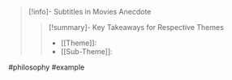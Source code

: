 > [!info]- Subtitles in Movies
> Anecdote
> > [!summary]- Key Takeaways for Respective Themes
> > - [[Theme]]: 
> > - [[Sub-Theme]]: 

#philosophy #example 
